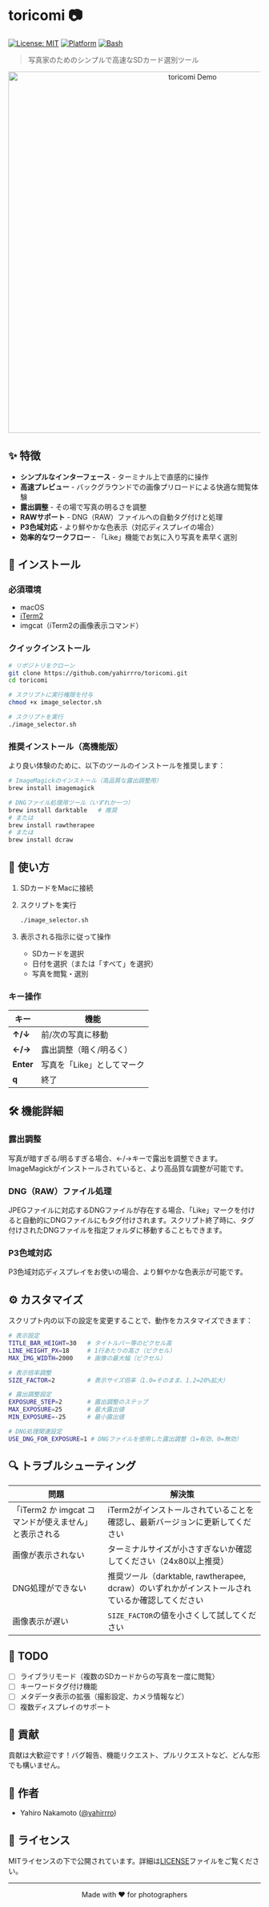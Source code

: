 # toricomi 📷

[![License: MIT](https://img.shields.io/badge/License-MIT-yellow.svg)](https://opensource.org/licenses/MIT)
[![Platform](https://img.shields.io/badge/platform-macOS-blue.svg)](https://www.apple.com/macos)
[![Bash](https://img.shields.io/badge/made%20with-Bash-1f425f.svg)](https://www.gnu.org/software/bash/)

> 写真家のためのシンプルで高速なSDカード選別ツール

<p align="center">
  <img src="https://i.imgur.com/placeholder-image.png" alt="toricomi Demo" width="720">
</p>

## ✨ 特徴

- **シンプルなインターフェース** - ターミナル上で直感的に操作
- **高速プレビュー** - バックグラウンドでの画像プリロードによる快適な閲覧体験
- **露出調整** - その場で写真の明るさを調整
- **RAWサポート** - DNG（RAW）ファイルへの自動タグ付けと処理
- **P3色域対応** - より鮮やかな色表示（対応ディスプレイの場合）
- **効率的なワークフロー** - 「Like」機能でお気に入り写真を素早く選別

## 🚀 インストール

### 必須環境

- macOS
- [iTerm2](https://iterm2.com/)
- imgcat（iTerm2の画像表示コマンド）

### クイックインストール

```bash
# リポジトリをクローン
git clone https://github.com/yahirrro/toricomi.git
cd toricomi

# スクリプトに実行権限を付与
chmod +x image_selector.sh

# スクリプトを実行
./image_selector.sh
```

### 推奨インストール（高機能版）

より良い体験のために、以下のツールのインストールを推奨します：

```bash
# ImageMagickのインストール（高品質な露出調整用）
brew install imagemagick

# DNGファイル処理用ツール（いずれか一つ）
brew install darktable   # 推奨
# または
brew install rawtherapee
# または
brew install dcraw
```

## 📖 使い方

1. SDカードをMacに接続

2. スクリプトを実行

   ```bash
   ./image_selector.sh
   ```

3. 表示される指示に従って操作
   - SDカードを選択
   - 日付を選択（または「すべて」を選択）
   - 写真を閲覧・選別

### キー操作

| キー      | 機能                       |
| --------- | -------------------------- |
| **↑/↓**   | 前/次の写真に移動          |
| **←/→**   | 露出調整（暗く/明るく）    |
| **Enter** | 写真を「Like」としてマーク |
| **q**     | 終了                       |

## 🛠 機能詳細

### 露出調整

写真が暗すぎる/明るすぎる場合、←/→キーで露出を調整できます。ImageMagickがインストールされていると、より高品質な調整が可能です。

### DNG（RAW）ファイル処理

JPEGファイルに対応するDNGファイルが存在する場合、「Like」マークを付けると自動的にDNGファイルにもタグ付けされます。スクリプト終了時に、タグ付けされたDNGファイルを指定フォルダに移動することもできます。

### P3色域対応

P3色域対応ディスプレイをお使いの場合、より鮮やかな色表示が可能です。

## ⚙️ カスタマイズ

スクリプト内の以下の設定を変更することで、動作をカスタマイズできます：

```bash
# 表示設定
TITLE_BAR_HEIGHT=30   # タイトルバー等のピクセル高
LINE_HEIGHT_PX=18     # 1行あたりの高さ（ピクセル）
MAX_IMG_WIDTH=2000    # 画像の最大幅（ピクセル）

# 表示倍率調整
SIZE_FACTOR=2         # 表示サイズ倍率（1.0=そのまま、1.2=20%拡大）

# 露出調整設定
EXPOSURE_STEP=2       # 露出調整のステップ
MAX_EXPOSURE=25       # 最大露出値
MIN_EXPOSURE=-25      # 最小露出値

# DNG処理関連設定
USE_DNG_FOR_EXPOSURE=1 # DNGファイルを使用した露出調整（1=有効、0=無効）
```

## 🔍 トラブルシューティング

| 問題                                                  | 解決策                                                                                          |
| ----------------------------------------------------- | ----------------------------------------------------------------------------------------------- |
| 「iTerm2 か imgcat コマンドが使えません」と表示される | iTerm2がインストールされていることを確認し、最新バージョンに更新してください                    |
| 画像が表示されない                                    | ターミナルサイズが小さすぎないか確認してください（24x80以上推奨）                               |
| DNG処理ができない                                     | 推奨ツール（darktable, rawtherapee, dcraw）のいずれかがインストールされているか確認してください |
| 画像表示が遅い                                        | `SIZE_FACTOR`の値を小さくして試してください                                                     |

## 📝 TODO

- [ ] ライブラリモード（複数のSDカードからの写真を一度に閲覧）
- [ ] キーワードタグ付け機能
- [ ] メタデータ表示の拡張（撮影設定、カメラ情報など）
- [ ] 複数ディスプレイのサポート

## 🤝 貢献

貢献は大歓迎です！バグ報告、機能リクエスト、プルリクエストなど、どんな形でも構いません。

## 👤 作者

- Yahiro Nakamoto ([@yahirrro](https://github.com/yahirrro))

## 📄 ライセンス

MITライセンスの下で公開されています。詳細は[LICENSE](LICENSE)ファイルをご覧ください。

---

<p align="center">
  Made with ❤️ for photographers
</p>
